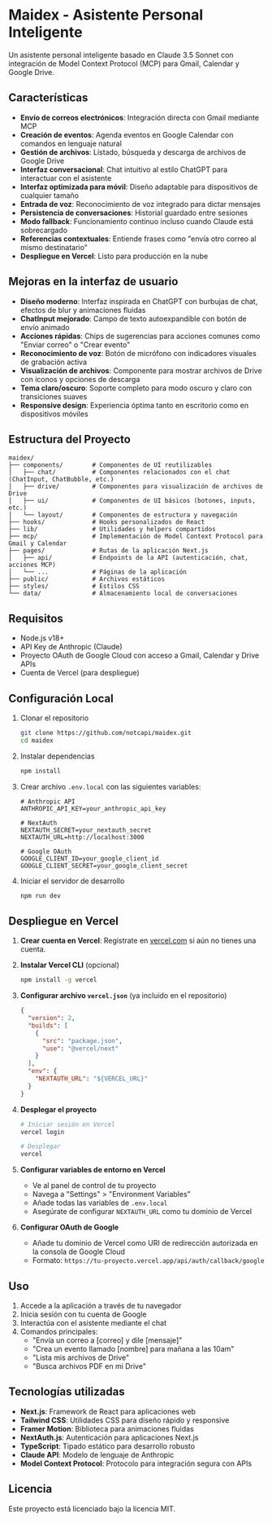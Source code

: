 # Maidex - Asistente Personal Inteligente

Un asistente personal inteligente basado en Claude 3.5 Sonnet con integración de Model Context Protocol (MCP) para Gmail, Calendar y Google Drive.

## Características

- **Envío de correos electrónicos**: Integración directa con Gmail mediante MCP
- **Creación de eventos**: Agenda eventos en Google Calendar con comandos en lenguaje natural
- **Gestión de archivos**: Listado, búsqueda y descarga de archivos de Google Drive
- **Interfaz conversacional**: Chat intuitivo al estilo ChatGPT para interactuar con el asistente
- **Interfaz optimizada para móvil**: Diseño adaptable para dispositivos de cualquier tamaño
- **Entrada de voz**: Reconocimiento de voz integrado para dictar mensajes
- **Persistencia de conversaciones**: Historial guardado entre sesiones
- **Modo fallback**: Funcionamiento continuo incluso cuando Claude está sobrecargado
- **Referencias contextuales**: Entiende frases como "envía otro correo al mismo destinatario"
- **Despliegue en Vercel**: Listo para producción en la nube

## Mejoras en la interfaz de usuario

- **Diseño moderno**: Interfaz inspirada en ChatGPT con burbujas de chat, efectos de blur y animaciones fluidas
- **ChatInput mejorado**: Campo de texto autoexpandible con botón de envío animado
- **Acciones rápidas**: Chips de sugerencias para acciones comunes como "Enviar correo" o "Crear evento"
- **Reconocimiento de voz**: Botón de micrófono con indicadores visuales de grabación activa
- **Visualización de archivos**: Componente para mostrar archivos de Drive con iconos y opciones de descarga
- **Tema claro/oscuro**: Soporte completo para modo oscuro y claro con transiciones suaves
- **Responsive design**: Experiencia óptima tanto en escritorio como en dispositivos móviles

## Estructura del Proyecto

```
maidex/
├── components/        # Componentes de UI reutilizables
│   ├── chat/          # Componentes relacionados con el chat (ChatInput, ChatBubble, etc.)
│   ├── drive/         # Componentes para visualización de archivos de Drive
│   ├── ui/            # Componentes de UI básicos (botones, inputs, etc.)
│   └── layout/        # Componentes de estructura y navegación
├── hooks/             # Hooks personalizados de React
├── lib/               # Utilidades y helpers compartidos
├── mcp/               # Implementación de Model Context Protocol para Gmail y Calendar
├── pages/             # Rutas de la aplicación Next.js
│   ├── api/           # Endpoints de la API (autenticación, chat, acciones MCP)
│   └── ...            # Páginas de la aplicación
├── public/            # Archivos estáticos
├── styles/            # Estilos CSS
└── data/              # Almacenamiento local de conversaciones
```

## Requisitos

- Node.js v18+
- API Key de Anthropic (Claude)
- Proyecto OAuth de Google Cloud con acceso a Gmail, Calendar y Drive APIs
- Cuenta de Vercel (para despliegue)

## Configuración Local

1. Clonar el repositorio
   ```bash
   git clone https://github.com/notcapi/maidex.git
   cd maidex
   ```

2. Instalar dependencias
   ```bash
   npm install
   ```

3. Crear archivo `.env.local` con las siguientes variables:
   ```
   # Anthropic API
   ANTHROPIC_API_KEY=your_anthropic_api_key
   
   # NextAuth
   NEXTAUTH_SECRET=your_nextauth_secret
   NEXTAUTH_URL=http://localhost:3000
   
   # Google OAuth
   GOOGLE_CLIENT_ID=your_google_client_id
   GOOGLE_CLIENT_SECRET=your_google_client_secret
   ```

4. Iniciar el servidor de desarrollo
   ```bash
   npm run dev
   ```

## Despliegue en Vercel

1. **Crear cuenta en Vercel**: Regístrate en [vercel.com](https://vercel.com) si aún no tienes una cuenta.

2. **Instalar Vercel CLI** (opcional)
   ```bash
   npm install -g vercel
   ```

3. **Configurar archivo `vercel.json`** (ya incluido en el repositorio)
   ```json
   {
     "version": 2,
     "builds": [
       {
         "src": "package.json",
         "use": "@vercel/next"
       }
     ],
     "env": {
       "NEXTAUTH_URL": "${VERCEL_URL}"
     }
   }
   ```

4. **Desplegar el proyecto**
   ```bash
   # Iniciar sesión en Vercel
   vercel login
   
   # Desplegar
   vercel
   ```

5. **Configurar variables de entorno en Vercel**
   - Ve al panel de control de tu proyecto
   - Navega a "Settings" > "Environment Variables"
   - Añade todas las variables de `.env.local`
   - Asegúrate de configurar `NEXTAUTH_URL` como tu dominio de Vercel

6. **Configurar OAuth de Google**
   - Añade tu dominio de Vercel como URI de redirección autorizada en la consola de Google Cloud
   - Formato: `https://tu-proyecto.vercel.app/api/auth/callback/google`

## Uso

1. Accede a la aplicación a través de tu navegador
2. Inicia sesión con tu cuenta de Google
3. Interactúa con el asistente mediante el chat
4. Comandos principales:
   - "Envía un correo a [correo] y dile [mensaje]"
   - "Crea un evento llamado [nombre] para mañana a las 10am"
   - "Lista mis archivos de Drive"
   - "Busca archivos PDF en mi Drive"

## Tecnologías utilizadas

- **Next.js**: Framework de React para aplicaciones web
- **Tailwind CSS**: Utilidades CSS para diseño rápido y responsive
- **Framer Motion**: Biblioteca para animaciones fluidas
- **NextAuth.js**: Autenticación para aplicaciones Next.js
- **TypeScript**: Tipado estático para desarrollo robusto
- **Claude API**: Modelo de lenguaje de Anthropic
- **Model Context Protocol**: Protocolo para integración segura con APIs

## Licencia

Este proyecto está licenciado bajo la licencia MIT. 